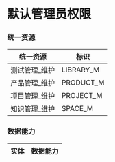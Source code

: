 # 默认管理员权限 <!-- {docsify-ignore-all} -->




### 统一资源

|统一资源|标识|
|---|---|
|测试管理_维护|LIBRARY_M|
|产品管理_维护|PRODUCT_M|
|项目管理_维护|PROJECT_M|
|知识管理_维护|SPACE_M|



### 数据能力

|实体|数据能力|
|---|---|



